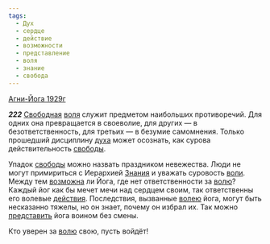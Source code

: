```yaml
---
tags:
  - Дух
  - сердце
  - действие
  - возможности
  - представление
  - воля
  - знание
  - свобода
---
```


[Агни-Йога 1929г](/agni/1929)

___222___
[Свободная](/tag/#свобода) [воля](/tag/#воля) служит предметом наибольших противоречий. Для одних она превращается в своеволие, для других — в безответственность, для третьих — в безумие самомнения. Только прошедший дисциплину [духа](/tag/#Дух) может осознать, как сурова действительность [свободы](/tag/#свобода).   

Упадок [свободы](/tag/#свобода) можно назвать праздником невежества. Люди не могут примириться с Иерархией [Знания](/tag/#знание) и уважать суровость [воли](/tag/#воля). Между тем [возможна](/tag/#возможности) ли Йога, где нет ответственности за [волю](/tag/#воля)? Каждый йог как бы мечет мечи над сердцем своим, так ответственны его волевые [действия](/tag/#действие). Последствия, вызванные [волею](/tag/#воля) йога, могут быть несказанно тяжелы, но он знает, почему он избрал их. Так можно [представить](/tag/#представление) йога воином без смены.   

Кто уверен за [волю](/tag/#воля) свою, пусть войдёт!